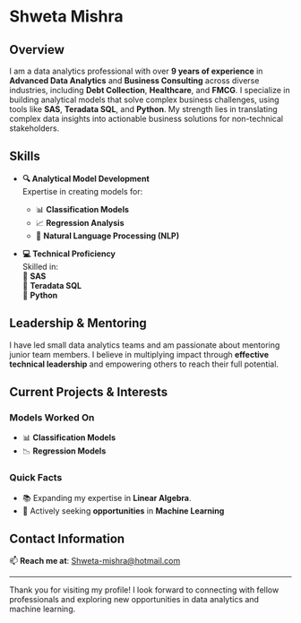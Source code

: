 # **Shweta Mishra**  

## **Overview**  
I am a data analytics professional with over **9 years of experience** in **Advanced Data Analytics** and **Business Consulting** across diverse industries, including **Debt Collection**, **Healthcare**, and **FMCG**. I specialize in building analytical models that solve complex business challenges, using tools like **SAS**, **Teradata SQL**, and **Python**. My strength lies in translating complex data insights into actionable business solutions for non-technical stakeholders.

## **Skills**  
- **🔍 Analytical Model Development**  
  Expertise in creating models for:
  - 📊 **Classification Models**
  - 📈 **Regression Analysis**
  - 🧠 **Natural Language Processing (NLP)**

- **💻 Technical Proficiency**  
  Skilled in:\
   🔹 **SAS**  
   🔹 **Teradata SQL**  
   🔹 **Python**

## **Leadership & Mentoring**  
I have led small data analytics teams and am passionate about mentoring junior team members. I believe in multiplying impact through **effective technical leadership** and empowering others to reach their full potential.

## **Current Projects & Interests**  
### **Models Worked On**  
- 📊 **Classification Models**  
- 📉 **Regression Models**  

### **Quick Facts**  
 
- 📚 Expanding my expertise in **Linear Algebra**.  
- 🤖 Actively seeking **opportunities** in **Machine Learning** 


## **Contact Information**  
📫 **Reach me at**: [Shweta-mishra@hotmail.com](mailto:Shweta-mishra@hotmail.com)

---

Thank you for visiting my profile! I look forward to connecting with fellow professionals and exploring new opportunities in data analytics and machine learning.  
